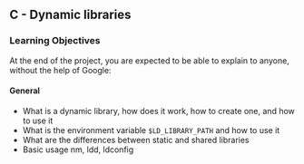 ## C - Dynamic libraries

### Learning Objectives

At the end of the project, you are expected to be able to explain to anyone, without the help of Google:

#### General

 - What is a dynamic library, how does it work, how to create one, and how to use it
 - What is the environment variable `$LD_LIBRARY_PATH` and how to use it
 - What are the differences between static and shared libraries
 - Basic usage nm, ldd, ldconfig